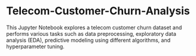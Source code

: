 # Telecom-Customer-Churn-Analysis
This Jupyter Notebook explores a telecom customer churn dataset and performs various tasks such as data preprocessing, exploratory data analysis (EDA), predictive modeling using different algorithms, and hyperparameter tuning.
